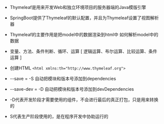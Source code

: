 + Thymeleaf是用来开发Web和独立环境项目的服务器端的Java模版引擎
+ SpringBoot提供了Thymeleaf的默认配置，并且为Thymeleaf设置了视图解析器
+ Thymeleaf的主要作用是把model中的数据渲染到html中 如何解析model中的数据
+ 变量、方法、条件判断、循环、运算 [ 逻辑运算、布尔运算、比较运算、条件运算 ]
+ 创建HTML `<html xmlns:th="http://www.thymeleaf.org">`

+ --save  =   -S   自动把模块和版本号添加到dependencies
+ --save-dev  = -D  自动把模块和版本号添加到devDependencies
+ -D代表开发阶段才需要使用的组件，不会进行最后的真正打包，只是用来转换的
+ S代表生产阶段使用的，是在程序开发中协助运行的